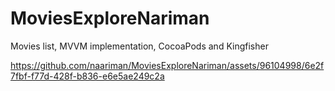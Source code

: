 # MoviesExploreNariman

Movies list, MVVM implementation, CocoaPods and Kingfisher

https://github.com/naariman/MoviesExploreNariman/assets/96104998/6e2f7fbf-f77d-428f-b836-e6e5ae249c2a

